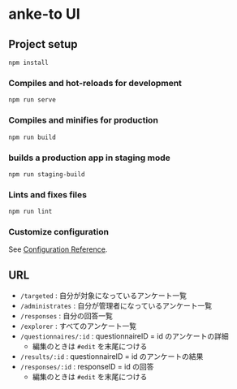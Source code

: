 # anke-to UI

## Project setup
```
npm install
```

### Compiles and hot-reloads for development
```
npm run serve
```

### Compiles and minifies for production
```
npm run build
```
### builds a production app in staging mode
```
npm run staging-build
```
### Lints and fixes files
```
npm run lint
```

### Customize configuration
See [Configuration Reference](https://cli.vuejs.org/config/).

## URL

- `/targeted` : 自分が対象になっているアンケート一覧
- `/administrates` : 自分が管理者になっているアンケート一覧
- `/responses` : 自分の回答一覧
- `/explorer` : すべてのアンケート一覧
- `/questionnaires/:id` : questionnaireID = id のアンケートの詳細
  - 編集のときは `#edit` を末尾につける
- `/results/:id` : questionnaireID = id のアンケートの結果
- `/responses/:id` : responseID = id の回答
  - 編集のときは `#edit` を末尾につける
